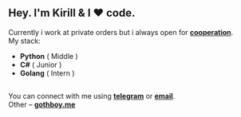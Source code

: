 ## Hey. I'm **Kirill** & I ❤️ code.
Currently i work at private orders but i always open for **[cooperation](https://telegram.org/xxcaq)**.
<br> My stack:
* **Python** ( Middle )
* **C#** ( Junior )
* **Golang** ( Intern )
##
You can connect with me using **[telegram](https://telegram.org/xxcaq)** or **[email](mailto:git.xcaq@gmail.com)**.
<br>
Other – **[gothboy.me](gothboy.me)**

